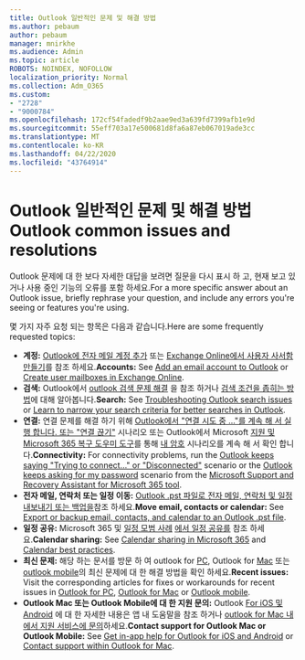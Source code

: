 ```yaml
---
title: Outlook 일반적인 문제 및 해결 방법
ms.author: pebaum
author: pebaum
manager: mnirkhe
ms.audience: Admin
ms.topic: article
ROBOTS: NOINDEX, NOFOLLOW
localization_priority: Normal
ms.collection: Adm_O365
ms.custom:
- "2728"
- "9000784"
ms.openlocfilehash: 172cf54fadedf9b2aae9ed3a639fd7399afb1e9d
ms.sourcegitcommit: 55eff703a17e500681d8fa6a87eb067019ade3cc
ms.translationtype: MT
ms.contentlocale: ko-KR
ms.lasthandoff: 04/22/2020
ms.locfileid: "43764914"
---
```

# <a name="outlook-common-issues-and-resolutions"></a><span data-ttu-id="d9330-102">Outlook 일반적인 문제 및 해결 방법</span><span class="sxs-lookup"><span data-stu-id="d9330-102">Outlook common issues and resolutions</span></span>

<span data-ttu-id="d9330-103">Outlook 문제에 대 한 보다 자세한 대답을 보려면 질문을 다시 표시 하 고, 현재 보고 있거나 사용 중인 기능의 오류를 포함 하세요.</span><span class="sxs-lookup"><span data-stu-id="d9330-103">For a more specific answer about an Outlook issue, briefly rephrase your question, and include any errors you're seeing or features you're using.</span></span>

<span data-ttu-id="d9330-104">몇 가지 자주 요청 되는 항목은 다음과 같습니다.</span><span class="sxs-lookup"><span data-stu-id="d9330-104">Here are some frequently requested topics:</span></span>

- <span data-ttu-id="d9330-105">**계정:** [Outlook에 전자 메일 계정 추가](https://support.office.com/article/6e27792a-9267-4aa4-8bb6-c84ef146101b) 또는 [Exchange Online에서 사용자 사서함 만들기](https://docs.microsoft.com/Exchange/recipients-in-exchange-online/create-user-mailboxes)를 참조 하세요.</span><span class="sxs-lookup"><span data-stu-id="d9330-105">**Accounts:** See [Add an email account to Outlook](https://support.office.com/article/6e27792a-9267-4aa4-8bb6-c84ef146101b) or [Create user mailboxes in Exchange Online](https://docs.microsoft.com/Exchange/recipients-in-exchange-online/create-user-mailboxes).</span></span>
- <span data-ttu-id="d9330-106">**검색:** Outlook에서 [outlook 검색 문제 해결](https://support.office.com/article/2556b11f-f4d8-46be-b0a7-de33a3f4f066) 을 참조 하거나 [검색 조건을 좁히는 방법](https://support.office.com/article/D824D1E9-A255-4C8A-8553-276FB895A8DA)에 대해 알아봅니다.</span><span class="sxs-lookup"><span data-stu-id="d9330-106">**Search:** See [Troubleshooting Outlook search issues](https://support.office.com/article/2556b11f-f4d8-46be-b0a7-de33a3f4f066) or [Learn to narrow your search criteria for better searches in Outlook](https://support.office.com/article/D824D1E9-A255-4C8A-8553-276FB895A8DA).</span></span>
- <span data-ttu-id="d9330-107">**연결:** 연결 문제를 해결 하기 위해 [Outlook에서 "연결 시도 중 ..."를 계속 해 서 실행 합니다. 또는 "연결 끊기"](https://aka.ms/SaRA-OutlookDisconnect) 시나리오 또는 Outlook에서 Microsoft [지원 및 Microsoft 365 복구 도우미 도구](https://diagnostics.outlook.com/#/)를 통해 [내 암호](https://aka.ms/SaRA-OutlookPwdPrompt) 시나리오를 계속 해 서 확인 합니다.</span><span class="sxs-lookup"><span data-stu-id="d9330-107">**Connectivity:** For connectivity problems, run the [Outlook keeps saying "Trying to connect…" or "Disconnected"](https://aka.ms/SaRA-OutlookDisconnect) scenario or the [Outlook keeps asking for my password](https://aka.ms/SaRA-OutlookPwdPrompt) scenario from the [Microsoft Support and Recovery Assistant for Microsoft 365 tool](https://diagnostics.outlook.com/#/).</span></span>
- <span data-ttu-id="d9330-108">**전자 메일, 연락처 또는 일정 이동:** [Outlook .pst 파일로 전자 메일, 연락처 및 일정 내보내기 또는 백업을](https://support.office.com/article/14252b52-3075-4e9b-be4e-ff9ef1068f91)참조 하세요.</span><span class="sxs-lookup"><span data-stu-id="d9330-108">**Move email, contacts or calendar:** See [Export or backup email, contacts, and calendar to an Outlook .pst file](https://support.office.com/article/14252b52-3075-4e9b-be4e-ff9ef1068f91).</span></span>
- <span data-ttu-id="d9330-109">**일정 공유:** Microsoft 365 및 [일정 모범 사례](https://support.office.com/article/D93F72D3-2361-4E0D-8D6A-5C4939C17F39) [에서 일정 공유를](https://support.office.com/article/b576ecc3-0945-4d75-85f1-5efafb8a37b4) 참조 하세요.</span><span class="sxs-lookup"><span data-stu-id="d9330-109">**Calendar sharing:** See [Calendar sharing in Microsoft 365](https://support.office.com/article/b576ecc3-0945-4d75-85f1-5efafb8a37b4) and [Calendar best practices](https://support.office.com/article/D93F72D3-2361-4E0D-8D6A-5C4939C17F39).</span></span>
- <span data-ttu-id="d9330-110">**최신 문제:** 해당 하는 문서를 방문 하 여 outlook for [PC](https://support.office.com/article/ecf61305-f84f-4e13-bb73-95a214ac1230), Outlook for [Mac](https://support.office.com/article/54afa5e3-db38-422a-9d94-3b55330ded8e) 또는 [outlook mobile](https://support.office.com/article/a264ef01-9c88-48fb-9285-7017e4f31f02)의 최신 문제에 대 한 해결 방법을 확인 하세요.</span><span class="sxs-lookup"><span data-stu-id="d9330-110">**Recent issues:** Visit the corresponding articles for fixes or workarounds for recent issues in [Outlook for PC](https://support.office.com/article/ecf61305-f84f-4e13-bb73-95a214ac1230), [Outlook for Mac](https://support.office.com/article/54afa5e3-db38-422a-9d94-3b55330ded8e) or [Outlook mobile](https://support.office.com/article/a264ef01-9c88-48fb-9285-7017e4f31f02).</span></span>
- <span data-ttu-id="d9330-111">**Outlook Mac 또는 Outlook Mobile에 대 한 지원 문의:** Outlook [For iOS 및 Android](https://support.office.com/article/218a22d1-9fa5-4889-b689-de1c63493243) 에 대 한 자세한 내용은 앱 내 도움말을 참조 하거나 [outlook for Mac 내에서 지원 서비스에 문의](https://support.office.com/article/d0410177-8e65-4487-93f7-206a3a3d71a8)하세요.</span><span class="sxs-lookup"><span data-stu-id="d9330-111">**Contact support for Outlook Mac or Outlook Mobile:** See [Get in-app help for Outlook for iOS and Android](https://support.office.com/article/218a22d1-9fa5-4889-b689-de1c63493243) or [Contact support within Outlook for Mac](https://support.office.com/article/d0410177-8e65-4487-93f7-206a3a3d71a8).</span></span>